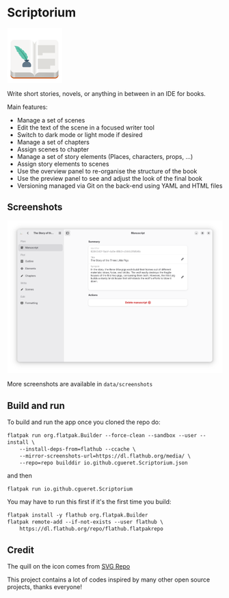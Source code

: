 # Scriptorium

<img src="data/icons/hicolor/scalable/apps/io.github.cgueret.Scriptorium.svg" width="128" height="128" />
<p>Write short stories, novels, or anything in between in an IDE for books.</p>

Main features:

  * Manage a set of scenes
  * Edit the text of the scene in a focused writer tool
  * Switch to dark mode or light mode if desired 
  * Manage a set of chapters
  * Assign scenes to chapter
  * Manage a set of story elements (Places, characters, props, ...)
  * Assign story elements to scenes
  * Use the overview panel to re-organise the structure of the book
  * Use the preview panel to see and adjust the look of the final book
  * Versioning managed via Git on the back-end using YAML and HTML files

## Screenshots

![screenshot](data/screenshots/main_window.png)

More screenshots are available in `data/screenshots`


## Build and run

To build and run the app once you cloned the repo do:

```
flatpak run org.flatpak.Builder --force-clean --sandbox --user --install \
    --install-deps-from=flathub --ccache \
    --mirror-screenshots-url=https://dl.flathub.org/media/ \
    --repo=repo builddir io.github.cgueret.Scriptorium.json
```

and then

```
flatpak run io.github.cgueret.Scriptorium
```

You may have to run this first if it's the first time you build:

```
flatpak install -y flathub org.flatpak.Builder
flatpak remote-add --if-not-exists --user flathub \
    https://dl.flathub.org/repo/flathub.flatpakrepo
```

## Credit

The quill on the icon comes from <a href="https://www.svgrepo.com/svg/229764/quill">SVG Repo</a>

This project contains a lot of codes inspired by many other open source projects, thanks everyone!

